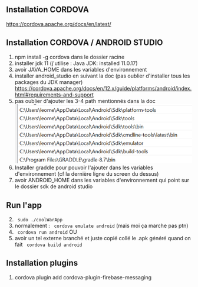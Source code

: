 ## Installation CORDOVA

https://cordova.apache.org/docs/en/latest/

## Installation CORDOVA / ANDROID STUDIO
1.  npm install -g cordova dans le dossier racine
2. installer jdk 11 (j'utilise : Java JDK: installed 11.0.17)
3. avoir JAVA_HOME dans les variables d'environnement
4. installer android_studio en suivant la doc (pas oublier d'installer tous les packages du JDK manager) https://cordova.apache.org/docs/en/12.x/guide/platforms/android/index.html#requirements-and-support
5. pas oublier d'ajouter les 3-4 path mentionnés dans la doc
![img.png](img.png)
6. Installer graddle pour pouvoir l'ajouter dans les variables d'environnement (cf la dernière ligne du screen du dessus)
7. avoir ANDROID_HOME dans les variables d'environnement qui point sur le dossier sdk de android studio

## Run l'app
2. ` sudo ./coolWarApp`
3. normalement : ` cordova emulate android`   (mais moi ça marche pas ptn)
4. ` cordova run android`
   OU
5. avoir un tel externe branché et juste copié collé le .apk généré quand on fait ` cordova build android` 

## Installation plugins

1. cordova plugin add cordova-plugin-firebase-messaging
